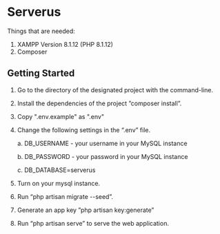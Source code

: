 # Serverus

Things that are needed:
1. XAMPP Version 8.1.12 (PHP 8.1.12)
2. Composer

## Getting Started
1. Go to the directory of the designated project with the command-line.
2. Install the dependencies of the project ”composer install”.
3. Copy ".env.example" as ".env"
4. Change the following settings in the “.env” file.

    a. DB_USERNAME - your username in your MySQL instance

    b. DB_PASSWORD - your password in your MySQL instance

    c. DB_DATABASE=serverus
5. Turn on your mysql instance.
6. Run “php artisan migrate --seed”.
7. Generate an app key ”php artisan key:generate”
8. Run “php artisan serve” to serve the web application.
